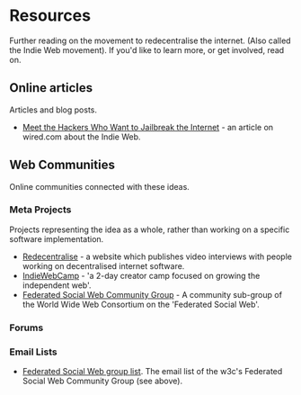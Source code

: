 # Resources

Further reading on the movement to redecentralise the internet. (Also called the Indie Web movement). If you'd like to learn more, or get involved, read on.

## Online articles

Articles and blog posts.

* [Meet the Hackers Who Want to Jailbreak the Internet](http://www.wired.com/wiredenterprise/2013/08/indie-web/) - an article on wired.com about the Indie Web.

## Web Communities

Online communities connected with these ideas.

### Meta Projects

Projects representing the idea as a whole, rather than working on a specific software implementation.

* [Redecentralise](http://redecentralize.org/) - a website which publishes video interviews with people working on decentralised internet software.
* [IndieWebCamp](http://indiewebcamp.com/) - 'a 2-day creator camp focused on growing the independent web'.
* [Federated Social Web Community Group](http://www.w3.org/community/fedsocweb/) - A community sub-group of the World Wide Web Consortium on the 'Federated Social Web'.

### Forums

### Email Lists

* [Federated Social Web group list](http://lists.w3.org/Archives/Public/public-fedsocweb/). The email list of the w3c's Federated Social Web Community Group (see above).
